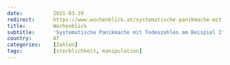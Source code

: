 ```yaml
---
date:          2021-03-29
redirect:      https://www.wochenblick.at/systematische-panikmache-mit-todeszahlen-am-beispiel-italien/
title:         Wochenblick
subtitle:      'Systematische Panikmache mit Todeszahlen am Beispiel Italien'
country:       AT
categories:    [Zahlen]
tags:          [sterblichkeit, manipulation]
---
```

